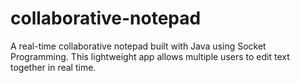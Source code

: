 # collaborative-notepad
A real-time collaborative notepad built with Java using Socket Programming. This lightweight app allows multiple users to edit text together in real time.
